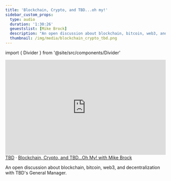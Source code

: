 ```yaml
---
title: 'Blockchain, Crypto, and TBD...oh my!'
sidebar_custom_props:
  type: audio
  duration: '1:30:26'
  geuestslist: [Mike Brock]
  description: "An open discussion about blockchain, bitcoin, web3, and decentralization with TBD's General Manager."
  thumbnail: /img/media/blockchain_crypto_tbd.png
---
```


import { Divider } from '@site/src/components/Divider'

<div className="mb-8">
  <iframe width="100%" height="300" scrolling="no" frameBorder="no" allow="autoplay" src="https://w.soundcloud.com/player/?url=https%3A//api.soundcloud.com/tracks/1288848157&color=%23ff5500&auto_play=false&hide_related=false&show_comments=true&show_user=true&show_reposts=false&show_teaser=true&visual=true"></iframe><div style={{fontSize: "10px", color: "#cccccc",lineBreak: "anywhere", wordBreak: "normal", overflow: "hidden", whiteSpace: "nowrap", textOverflow: "ellipsis", fontFamily: "Interstate,Lucida Grande,Lucida Sans Unicode,Lucida Sans,Garuda,Verdana,Tahoma,sans-serif", fontWeight: "100"}}><a href="https://soundcloud.com/user-625850228" title="TBD" target="_blank" style={{color: "#cccccc", textDecoration: "none"}}>TBD</a> · <a href="https://soundcloud.com/user-625850228/blockchain-crypto-and-tbd-oh" title="Blockchain, Crypto, and TBD...Oh My! with Mike Brock" target="_blank" style={{color: "#cccccc", textDecoration: "none"}}>Blockchain, Crypto, and TBD...Oh My! with Mike Brock</a></div>
</div>

An open discussion about blockchain, bitcoin, web3, and decentralization with TBD's General Manager.

<div className="my-[3rem]">
<Divider type="dotted" className="" />
</div>
